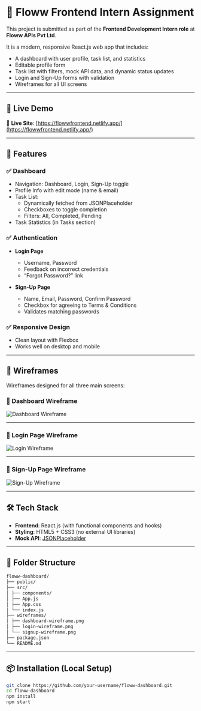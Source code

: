 # 🌟 Floww Frontend Intern Assignment

This project is submitted as part of the **Frontend Development Intern role** at **Floww APIs Pvt Ltd**.

It is a modern, responsive React.js web app that includes:
- A dashboard with user profile, task list, and statistics
- Editable profile form
- Task list with filters, mock API data, and dynamic status updates
- Login and Sign-Up forms with validation
- Wireframes for all UI screens

---

## 🚀 Live Demo

🔗 **Live Site**: [https://flowwfrontend.netlify.app/](https://flowwfrontend.netlify.app/)  


---

## 🧩 Features

### ✅ Dashboard
- Navigation: Dashboard, Login, Sign-Up toggle
- Profile Info with edit mode (name & email)
- Task List:
  - Dynamically fetched from JSONPlaceholder
  - Checkboxes to toggle completion
  - Filters: All, Completed, Pending
- Task Statistics (in Tasks section)

### ✅ Authentication
- **Login Page**
  - Username, Password
  - Feedback on incorrect credentials
  - “Forgot Password?” link

- **Sign-Up Page**
  - Name, Email, Password, Confirm Password
  - Checkbox for agreeing to Terms & Conditions
  - Validates matching passwords

### ✅ Responsive Design
- Clean layout with Flexbox
- Works well on desktop and mobile

---

## 📐 Wireframes

Wireframes designed for all three main screens:

### 📌 Dashboard Wireframe
![Dashboard Wireframe](https://github.com/user-attachments/assets/8d1b2454-63cd-4fd0-9417-712da28fe878)

---

### 📌 Login Page Wireframe
![Login Wireframe](https://github.com/user-attachments/assets/572482c9-4abe-4651-b56f-03ecb469244e)

---

### 📌 Sign-Up Page Wireframe
![Sign-Up Wireframe](https://github.com/user-attachments/assets/01a65c6b-d6e2-4306-bf09-14b053fd75f8)

---

## 🛠️ Tech Stack

- **Frontend**: React.js (with functional components and hooks)
- **Styling**: HTML5 + CSS3 (no external UI libraries)
- **Mock API**: [JSONPlaceholder](https://jsonplaceholder.typicode.com/todos)

---

## 📁 Folder Structure
 ```bash
floww-dashboard/
├── public/
├── src/
│ ├── components/
│ ├── App.js
│ ├── App.css
│ └── index.js
├── wireframes/
│ ├── dashboard-wireframe.png
│ ├── login-wireframe.png
│ └── signup-wireframe.png
├── package.json
└── README.md

```
---

## 📦 Installation (Local Setup)

```bash
git clone https://github.com/your-username/floww-dashboard.git
cd floww-dashboard
npm install
npm start
```

